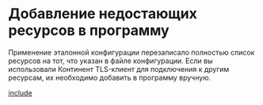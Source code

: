 # Добавление недостающих ресурсов в программу

Применение эталонной конфигурации перезаписало полностью список ресурсов на тот, что указан в файле конфигурации. Если вы использовали Континент TLS-клиент для подключения к другим ресурсам, их необходимо добавить в программу вручную.

[include](../../continent-tls-client/_parts/add-site.part.md ':include')
